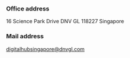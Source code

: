 ### Office address
16 Science Park Drive DNV GL
118227 Singapore

### Mail address
digitalhubsingapore@dnvgl.com